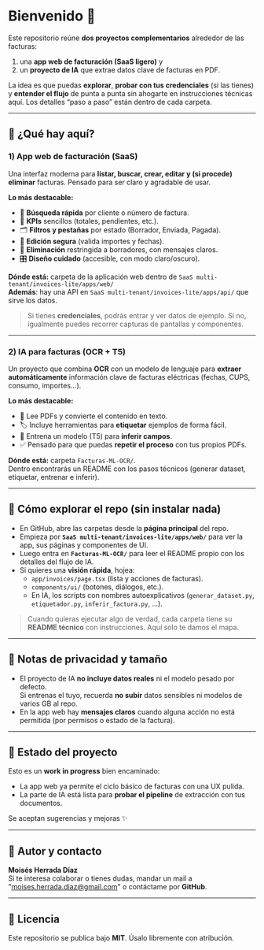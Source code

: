 # Bienvenido 👋

Este repositorio reúne **dos proyectos complementarios** alrededor de las facturas:  
1) una **app web de facturación (SaaS ligero)** y  
2) un **proyecto de IA** que extrae datos clave de facturas en PDF.

La idea es que puedas **explorar**, **probar con tus credenciales** (si las tienes) y **entender el flujo** de punta a punta sin ahogarte en instrucciones técnicas aquí. Los detalles “paso a paso” están dentro de cada carpeta.

---

## 🧭 ¿Qué hay aquí?

### 1) App web de facturación (SaaS)
Una interfaz moderna para **listar, buscar, crear, editar y (si procede) eliminar** facturas. Pensado para ser claro y agradable de usar.

**Lo más destacable:**
- 🔎 **Búsqueda rápida** por cliente o número de factura.
- 🧮 **KPIs** sencillos (totales, pendientes, etc.).
- 🗂️ **Filtros y pestañas** por estado (Borrador, Enviada, Pagada).
- 📝 **Edición segura** (valida importes y fechas).
- 🧹 **Eliminación** restringida a borradores, con mensajes claros.
- 🎛️ **Diseño cuidado** (accesible, con modo claro/oscuro).

**Dónde está:** carpeta de la aplicación web dentro de `SaaS multi-tenant/invoices-lite/apps/web/`  
**Además**: hay una API en `SaaS multi-tenant/invoices-lite/apps/api/` que sirve los datos.

> Si tienes **credenciales**, podrás entrar y ver datos de ejemplo. Si no, igualmente puedes recorrer capturas de pantallas y componentes.

---

### 2) IA para facturas (OCR + T5)
Un proyecto que combina **OCR** con un modelo de lenguaje para **extraer automáticamente** información clave de facturas eléctricas (fechas, CUPS, consumo, importes…).

**Lo más destacable:**
- 📄 Lee PDFs y convierte el contenido en texto.
- 🏷️ Incluye herramientas para **etiquetar** ejemplos de forma fácil.
- 🧠 Entrena un modelo (T5) para **inferir campos**.
- ✅ Pensado para que puedas **repetir el proceso** con tus propios PDFs.

**Dónde está:** carpeta `Facturas-ML-OCR/`.  
Dentro encontrarás un README con los pasos técnicos (generar dataset, etiquetar, entrenar e inferir).

---

## 👀 Cómo explorar el repo (sin instalar nada)

- En GitHub, abre las carpetas desde la **página principal** del repo.
- Empieza por **`SaaS multi-tenant/invoices-lite/apps/web/`** para ver la app, sus páginas y componentes de UI.
- Luego entra en **`Facturas-ML-OCR/`** para leer el README propio con los detalles del flujo de IA.
- Si quieres una **visión rápida**, hojea:
  - `app/invoices/page.tsx` (lista y acciones de facturas).
  - `components/ui/` (botones, diálogos, etc.).
  - En IA, los scripts con nombres autoexplicativos (`generar_dataset.py`, `etiquetador.py`, `inferir_factura.py`, …).

> Cuando quieras ejecutar algo de verdad, cada carpeta tiene su **README técnico** con instrucciones. Aquí solo te damos el mapa.

---

## 🔐 Notas de privacidad y tamaño

- El proyecto de IA **no incluye datos reales** ni el modelo pesado por defecto.  
  Si entrenas el tuyo, recuerda **no subir** datos sensibles ni modelos de varios GB al repo.
- En la app web hay **mensajes claros** cuando alguna acción no está permitida (por permisos o estado de la factura).

---

## 📌 Estado del proyecto

Esto es un **work in progress** bien encaminado:
- La app web ya permite el ciclo básico de facturas con una UX pulida.
- La parte de IA está lista para **probar el pipeline** de extracción con tus documentos.

Se aceptan sugerencias y mejoras ✨

---

## 🤝 Autor y contacto

**Moisés Herrada Díaz**  
Si te interesa colaborar o tienes dudas, mandar un mail a "moises.herrada.diaz@gmail.com" o contáctame por **GitHub**.

---

## 📄 Licencia

Este repositorio se publica bajo **MIT**. Úsalo libremente con atribución.
